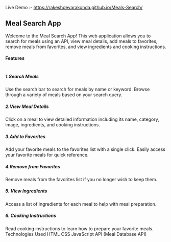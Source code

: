Live Demo :- https://rakeshdevarakonda.github.io/Meals-Search/

<h2>Meal Search App</h2>

Welcome to the Meal Search App! This web application allows you to search for meals using an API, view meal details, add meals to favorites, remove meals from favorites, and view ingredients and cooking instructions.

<h4>Features</h4>

<h1></h1>

<h5>1.Search Meals </h5>

Use the search bar to search for meals by name or keyword.
Browse through a variety of meals based on your search query.

<h5>2.View Meal Details </h5>

Click on a meal to view detailed information including its name, category, image, ingredients, and cooking instructions.

<h5>3.Add to Favorites </h5>

Add your favorite meals to the favorites list with a single click.
Easily access your favorite meals for quick reference.

<h5>4.Remove from Favorites</h5>

Remove meals from the favorites list if you no longer wish to keep them.

<h5>5. View Ingredients</h5>

Access a list of ingredients for each meal to help with meal preparation.

<h5>6. Cooking Instructions</h5>

Read cooking instructions to learn how to prepare your favorite meals.
Technologies Used
HTML
CSS
JavaScript
API (Meal Database API)
